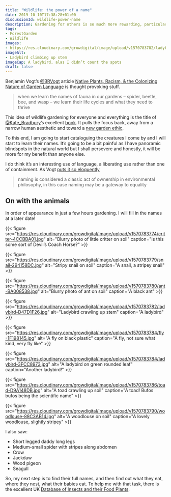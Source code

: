 ```yaml
---
title: "Wildlife: the power of a name"
date: 2019-10-10T17:38:28+01:00
discussionId: wildlife-power-name
description: Gardening for others is so much more rewarding, particularly when you know their names
tags: 
- ForestGarden
- Wildlife
images: 
- https://res.cloudinary.com/growdigital/image/upload/v1570783782/ladybird-D47D1F26.jpg
imageAlt: 
- Ladybird climbing up stem
imageCap: A ladybird, alas I didn’t count the spots
draft: false
---
```


Benjamin Vogt’s [@BRVogt](https://mobile.twitter.com/BRVogt) article [
Native Plants, Racism, & the Colonizing Nature of Garden Language](https://www.monarchgard.com/thedeepmiddle/native-plants-racism-the-colonizing-nature-of-garden-language) is thought provoking stuff.

> when we learn the names of fauna in our gardens – spider, beetle, bee, and wasp – we learn their life cycles and what they need to thrive

This idea of wildlife gardening for everyone and everything is the title of [@Kate_Bradbury](https://mobile.twitter.com/Kate_Bradbury)’s excellent [book](https://www.nhbs.com/wildlife-gardening-for-everyone-and-everything-book?bkfno=244291). It pulls the focus back, away from a narrow human aesthetic and toward a [new garden ethic](https://newsociety.com/Books/N/A-New-Garden-Ethic).

To this end, I am going to start cataloguing the creatures I come by and I will start to learn their names. It’s going to be a bit painful as I have panoramic blindspots in the natural world but I shall persevere and honestly, it will be more for my benefit than anyone else.

I do think it’s an interesting use of language, a liberating use rather than one of containment. As Vogt [puts it so eloquently](https://www.monarchgard.com/thedeepmiddle/native-plants-racism-the-colonizing-nature-of-garden-language)

> naming is considered a classic act of ownership in environmental philosophy, in this case naming may be a gateway to equality

## On with the animals

In order of appearance in just a few hours gardening. I will fill in the names at a later date!

{{< figure src="https://res.cloudinary.com/growdigital/image/upload/v1570783774/critter-4CCBBA01.jpg" alt="Blurry photo of little critter on soil" caption="Is this some sort of Devil’s Coach Horse?" >}}

{{< figure src="https://res.cloudinary.com/growdigital/image/upload/v1570783779/snail-294158DC.jpg" alt="Stripy snail on soil" caption="A snail, a stripey snail" >}}

{{< figure src="https://res.cloudinary.com/growdigital/image/upload/v1570783780/ant-BA008538.jpg" alt="Blurry photo of ant on soil" caption="A black ant" >}}

{{< figure src="https://res.cloudinary.com/growdigital/image/upload/v1570783782/ladybird-D47D1F26.jpg" alt="Ladybird crawling up stem" caption="A ladybird" >}}

{{< figure src="https://res.cloudinary.com/growdigital/image/upload/v1570783784/fly-1F198145.jpg" alt="A fly on black plastic" caption="A fly, not sure what kind, very fly like" >}}

{{< figure src="https://res.cloudinary.com/growdigital/image/upload/v1570783784/ladybird-3FCC8973.jpg" alt="A ladybird on green rounded leaf" caption="Another ladybird!" >}}

{{< figure src="https://res.cloudinary.com/growdigital/image/upload/v1570783786/toad-D9A148DB.jpg" alt="A toad crawling up soil" caption="A toad! Bufos bufos being the scientific name" >}}

{{< figure src="https://res.cloudinary.com/growdigital/image/upload/v1570783790/woodlouse-88C3AB14.jpg" alt="A woodlouse on soil" caption="A lovely woodlouse, slightly stripey" >}}

I also saw: 

* Short legged daddy long legs
* Medium-small spider with stripes along abdomen
* Crow
* Jackdaw
* Wood pigeon
* Seagull

So, my next step is to find their full names, and then find out what they eat, where they nest, what their babies eat. To help me with that task, there is the excellent UK [Database of Insects and their Food Plants](https://www.brc.ac.uk/dbif/homepage.aspx).

